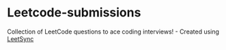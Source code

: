 # Leetcode-submissions
Collection of LeetCode questions to ace coding interviews! - Created using [LeetSync](https://github.com/LeetSync/LeetSync)
